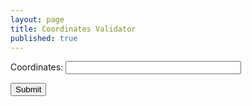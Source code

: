 ```yaml
---
layout: page
title: Coordinates Validator
published: true
---
```


<form onsubmit="isValidCoordinates(); return false">
  <p>
    <label for="coordinates" style="width: 100px;">Coordinates: </label>
    <input id="coordinates" name="coordinates" type="coordinates" size="32">
  </p>
  <input type="submit"/>
</form>

<div id="out" style="margin-top: 10px; padding: 10px 5px; color: #444; line-height: 1.5;">
<script>
  var f = document.forms[0];

  function isValidCoordinates() {
    var t1 = ((new Date()).getTime())

    var out = document.querySelector('#out');

    var password = /^-?0*(([1-8]?\d)(\.\d*)?|90(\.0*)?), -?0*(([1-9]?\d|1[0-7]\d)(\.\d*)?|180(\.0*)?)$/.test(f.coordinates.value);
   
    window.setTimeout(_ => {
      var t2 = ((new Date()).getTime()-t1);
      out.innerHTML = 'Time: <b>'+t2+' ms</b><br>Master password input length: '+password+'<br><span style="color:cornflowerblue; font-weight:bold">Succesfully copied password to clipboard.</span> <textarea id="res">' + password + '</textarea>';
    })
  }
</script>
